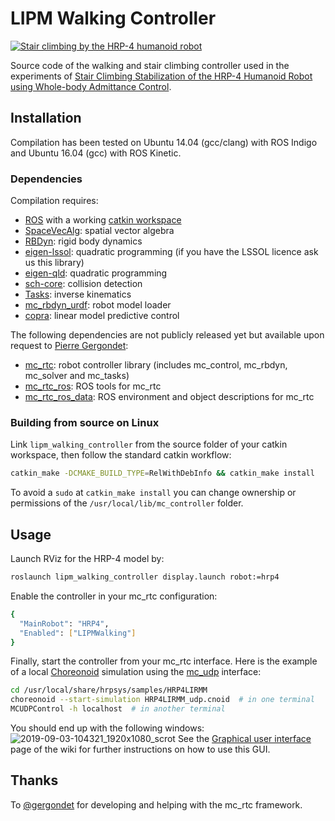 # LIPM Walking Controller

[![Stair climbing by the HRP-4 humanoid robot](https://scaron.info/images/stair-climbing.jpg)](https://www.youtube.com/watch?v=vFCFKAunsYM)

Source code of the walking and stair climbing controller used in the experiments of [Stair Climbing Stabilization of the HRP-4 Humanoid Robot using Whole-body Admittance Control](https://hal.archives-ouvertes.fr/hal-01875387/document).

## Installation

Compilation has been tested on Ubuntu 14.04 (gcc/clang) with ROS Indigo and Ubuntu 16.04 (gcc) with ROS Kinetic.

### Dependencies

Compilation requires:

* [ROS](http://www.ros.org/) with a working [catkin workspace](http://wiki.ros.org/catkin/Tutorials/create_a_workspace)
* [SpaceVecAlg](https://github.com/jrl-umi3218/SpaceVecAlg): spatial vector algebra
* [RBDyn](https://github.com/jrl-umi3218/RBDyn/): rigid body dynamics
* [eigen-lssol](https://gite.lirmm.fr/multi-contact/eigen-lssol): quadratic programming (if you have the LSSOL licence ask us this library)
* [eigen-qld](https://github.com/jrl-umi3218/eigen-qld): quadratic programming
* [sch-core](https://github.com/jrl-umi3218/sch-core): collision detection
* [Tasks](https://github.com/jrl-umi3218/Tasks/): inverse kinematics
* [mc\_rbdyn\_urdf](https://github.com/jrl-umi3218/mc_rbdyn_urdf): robot model loader
* [copra](https://github.com/vsamy/copra): linear model predictive control

The following dependencies are not publicly released yet but available upon request to [Pierre Gergondet](mailto:pierre.gergondet@gmail.com):

* [mc\_rtc](https://gite.lirmm.fr/multi-contact/mc_rtc): robot controller library (includes mc\_control, mc\_rbdyn, mc\_solver and mc\_tasks)
* [mc\_rtc\_ros](https://gite.lirmm.fr/multi-contact/mc_rtc_ros): ROS tools for mc\_rtc
* [mc\_rtc\_ros\_data](https://gite.lirmm.fr/multi-contact/mc_rtc_ros_data): ROS environment and object descriptions for mc\_rtc

### Building from source on Linux

Link `lipm_walking_controller` from the source folder of your catkin workspace, then follow the standard catkin workflow:
```sh
catkin_make -DCMAKE_BUILD_TYPE=RelWithDebInfo && catkin_make install
```
To avoid a ``sudo`` at ``catkin_make install`` you can change ownership or permissions of the ``/usr/local/lib/mc_controller`` folder.

## Usage

Launch RViz for the HRP-4 model by:
```sh
roslaunch lipm_walking_controller display.launch robot:=hrp4
```
Enable the controller in your mc\_rtc configuration:
```sh
{
  "MainRobot": "HRP4",
  "Enabled": ["LIPMWalking"]
}
```
Finally, start the controller from your mc\_rtc interface. Here is the example
of a local [Choreonoid](https://choreonoid.org/en/) simulation using the
[mc\_udp](https://gite.lirmm.fr/multi-contact/mc_udp) interface:
```sh
cd /usr/local/share/hrpsys/samples/HRP4LIRMM
choreonoid --start-simulation HRP4LIRMM_udp.cnoid  # in one terminal
MCUDPControl -h localhost  # in another terminal
```
You should end up with the following windows:
![2019-09-03-104321_1920x1080_scrot](https://user-images.githubusercontent.com/1189580/64157945-ead71c80-ce37-11e9-9081-7936702c5fbc.png)
See the [Graphical user interface](https://github.com/stephane-caron/lipm_walking_controller/wiki/Graphical-user-interface) page of the
wiki for further instructions on how to use this GUI.

## Thanks

To [@gergondet](https://github.com/gergondet) for developing and helping with the mc\_rtc framework.
